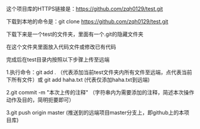 这个项目库的HTTPS链接是：https://github.com/zqh0129/test.git

下载到本地的命令是：git clone https://github.com/zqh0129/test.git

下载下来是一个test的文件夹，里面有一个.git的隐藏文件夹

在这个文件夹里面放入代码文件或修改已有代码

完成后在test目录内按照以下步骤上传至远端

1.执行命令：git add . （代表添加当前test文件夹内所有文件至远端，点代表当前下所有文件）或 git add haha.txt (代表仅添加haha.txt到远端)

2.git commit -m "本次上传的注释" （字符串内为需要添加的注释，简述本次操作动作及目的，简明扼要即可）

3.git push origin master (推送到的远端项目master分支上，即github上的本项目库)

